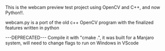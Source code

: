 This is the webcam preview test project using OpenCV and C++, and now Python!!.

webcam.py is a port of the old c++ OpenCV program with the finalized features written in python

---DEPRECATED---
Compile it with "cmake .", it was built for a Manjaro system, will need to change flags to run on Windows in VScode
